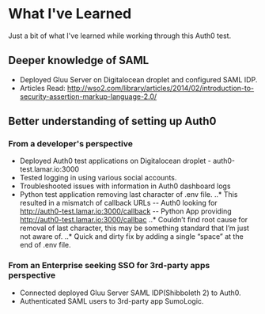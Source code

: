 # What I've Learned
Just a bit of what I've learned while working through this Auth0 test.

## Deeper knowledge of SAML
* Deployed Gluu Server on Digitalocean droplet and configured SAML IDP.
* Articles Read: http://wso2.com/library/articles/2014/02/introduction-to-security-assertion-markup-language-2.0/

## Better understanding of setting up Auth0

### From a developer's perspective
* Deployed Auth0 test applications on Digitalocean droplet - auth0-test.lamar.io:3000
* Tested logging in using various social accounts.
* Troubleshooted issues with information in Auth0 dashboard logs
* Python test application removing last character of .env file.
..* This resulted in a mismatch of callback URLs -- Auth0 looking for http://auth0-test.lamar.io:3000/callback -- Python App providing http://auth0-test.lamar.io:3000/callbac 
..* Couldn’t find root cause for removal of last character, this may be something standard that I’m just not aware of. 
..* Quick and dirty fix by adding a single “space” at the end of .env file. 

### From an Enterprise seeking SSO for 3rd-party apps perspective
* Connected deployed Gluu Server SAML IDP(Shibboleth 2) to Auth0.
* Authenticated SAML users to 3rd-party app SumoLogic.
